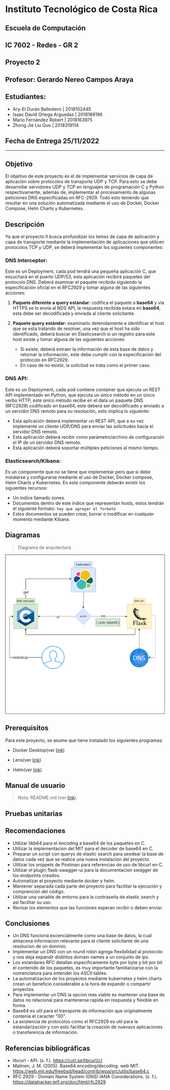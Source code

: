 # Instituto Tecnológico de Costa Rica  
## Escuela de Computación  
## IC 7602 - Redes - GR 2  
## Proyecto 2
## Profesor: Gerardo Nereo Campos Araya  
## Estudiantes:

- Ary-El Durán Ballestero | 2018102445
- Isaac David Ortega Arguedas | 2018189196
- Mario Fernández Robert | 2018163975
- Zhong Jie Liu Guo | 2018319114

## Fecha de Entrega 25/11/2022
---

## Objetivo
El objetivo de este proyecto es el de implementar servicios de capa de aplicación sobre protocolos de transporte UDP y TCP. Para esto se debe desarrollar servidores UDP y TCP en lenguajes de programación C y Python respectivamente, además de, implementar el procesamiento de algunas peticiones DNS especificadas en RFC-2929. Todo esto teniendo que resultar en una solución automatizada mediante el uso de Docker, Docker Compose, Helm Charts y Kubernetes.

## Descripción
Ya que el proyecto II busca profundizar los temas de capa de aplicación y capa de transporte mediante la implementación de aplicaciones que utilicen protocolos TCP y UDP, se deberá implementar los siguientes componentes:
### DNS Interceptor:
Este es un Deployment, cada pod tendrá una pequeña aplicación  C, que escuchará en el puerto UDP/53, esta aplicación recibirá paquetes del protocolo DNS. Deberá examinar el paquete recibido siguiendo la especificación oficial en el RFC2929 y tomar alguna de las siguientes acciones:

1. **Paquete diferente a query estándar:** codifica el paquete a **base64** y via HTTPS se lo envia al NDS API, la respuesta recibida estara en **base64**, esta debe ser decodificada y enviada al cliente solicitante.

2. **Paquete query estándar:** examinarlo detenidamente e identificar el host que se esta tratando de resolver, una 
vez que el host ha sido identificado, deberá buscar en Elasticsearch si un registro para este host existe y tomar alguna de las siguientes acciones:
    
    *  Si existe, deberá extraer la información de esta base de datos y retornar la información, este debe cumplir con la especificación del protocolo en RFC2929.
    * En caso de no existir, la solicitud se trata como el primer caso.
### DNS API:
Este es un Deployment, cada pod contiene container que ejecuta un REST API implementado en Python, que ejecuta un único método en un único verbo HTTP, este único método recibe en el data un paquete DNS (RFC2929) codificado en 
base64, este deberá ser decodificado y enviado a un servidor DNS remoto para su resolución, esto implica lo siguiente:
    
* Esta aplicación deberá implementar un REST API, que a su vez implemente un cliente UDP/DNS para enviar las solicitudes hacia el servidor DNS remoto.
* Esta aplicación deberá recibir como parámetro/archivo de configuración el IP de un servidor DNS remoto.
* Esta aplicación deberá soportar múltiples peticiones al mismo tiempo.
### Elasticsearch/Kibana:
Es un componente que no se tiene que implementar pero que si debe instalarse y configurarse mediante el uso de Docker, Docker compose, Helm Charts y Kubernetes. En este componente deberán existir los siguientes recursos:
* Un índice llamado zones.
* Documentos dentro de este índice que representan hosts, estos tendrán el siguiente formato: `hay que agregar el formato`
* Estos documentos se pueden crear, borrar o modificar en cualquier momento mediante Kibana.
## Diagramas

> Diagrama de arquitectura

![](./assets/arquitectura-proy-2.png)

## Prerequisitos
Para este proyecto, se asume que tiene instalado los siguientes programas:

- Docker Desktop(ver [link](https://www.docker.com/))
- Lens(ver [link](https://k8slens.dev/))

- Helm(ver [link](https://helm.sh/))

## Manual de usuario
> Nota: README.md (ver [link](https://github.com/Ary2000/RepoRedes/tree/main/Proyecto2#readme)).
## Pruebas unitarias


## Recomendaciones

- Utilizar libb64 para el encoding a base64 de los paquetes en C.
- Utilizar la implementacion del MIT para el decoder de base64 en C.
- Preparar un script con querys de elastic search para seedear la base de datos cada vez que se realice una nueva instalacion del proyecto.
- Utilizar los snippets de Postman para referencias de uso de libcurl en C.
- Utilizar el plugin flask-swagger-ui para la documentacion swagger de los endpoints creados.
- Automatizar el proyecto mediante docker y helm.
- Mantener separada cada parte del proyecto para facilitar la ejecución y comprención del código.
- Utilizar una variable de entorno para la contraseña de elastic search y asi facilitar su uso.
- Revisar los elementos que las funciones esperan recibir o deben enviar.

## Conclusiones

- Un DNS funciona escencialmente como una base de datos, la cual almacena informacion relevante para el cliente solicitante de una resolucion de un dominio.
- Implementar un DNS con un round robin agrega flexibilidad al protocolo y nos deja expandir distintos domain names a un conjunto de ips.
- Los estandares RFC detallan especificamente byte por byte y bit por bit el contenido de los paquetes, es muy importante familiarizarse con la nomenclatura para entender los ASCII tables.
- La automatizacion de los proyectos mediante kubernetes y helm charts crean un beneficio considerable a la hora de expandir o compartir proyectos.
- Para implementar un DNS la opcion mas viable es mantener una base de datos no relacional para mantenerse rapida en respuesta y flexible en forma.
- Base64 es util para el transporte de información que originalmente contenia el caracter "00".
- La existencia de protocolos como el RFC2929 es util para la estandarización y con esto facilitar la creación de nuevavs aplicaciones o transferencia de información.

## Referencias bibliográficas

- libcurl - API. (s. f.). https://curl.se/libcurl/c/
- Malinen, J. M. (2005). Base64 encoding/decoding. web MIT. https://web.mit.edu/freebsd/head/contrib/wpa/src/utils/base64.c
- RFC 2929 - Domain Name System (DNS) IANA Considerations. (s. f.). https://datatracker.ietf.org/doc/html/rfc2929